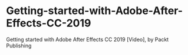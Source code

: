 # Getting-started-with-Adobe-After-Effects-CC-2019
Getting started with Adobe After Effects CC 2019 [Video], by Packt Publishing
